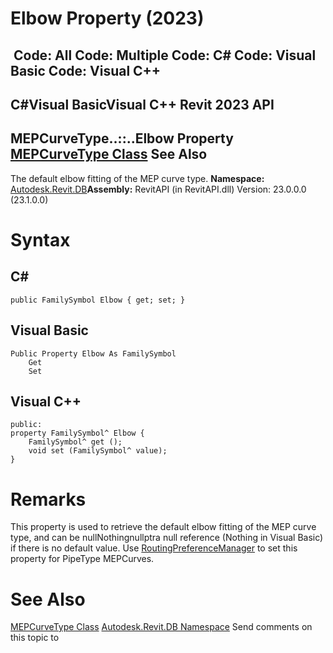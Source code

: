 # Elbow Property (2023)

﻿
 Code: All Code: Multiple Code: C# Code: Visual Basic Code: Visual C++   
---  
C#Visual BasicVisual C++
Revit 2023 API  
---  
MEPCurveType..::..Elbow Property   
[MEPCurveType Class](97c98bd6-0966-5b0c-6f75-4c34f16adce1.md "MEPCurveType Class") See Also  
---  
The default elbow fitting of the MEP curve type.
**Namespace:** [Autodesk.Revit.DB](87546ba7-461b-c646-cbb1-2cb8f5bff8b2.md "Autodesk.Revit.DB Namespace")**Assembly:** RevitAPI (in RevitAPI.dll) Version: 23.0.0.0 (23.1.0.0)
# Syntax
C#  
---  
```text
public FamilySymbol Elbow { get; set; }
```
  
Visual Basic  
---  
```text
Public Property Elbow As FamilySymbol
	Get
	Set
```
  
Visual C++  
---  
```text
public:
property FamilySymbol^ Elbow {
	FamilySymbol^ get ();
	void set (FamilySymbol^ value);
}
```
  
# Remarks
This property is used to retrieve the default elbow fitting of the MEP curve type, and can be nullNothingnullptra null reference (Nothing in Visual Basic) if there is no default value. Use [RoutingPreferenceManager](a8300b97-72a6-beb5-733b-ec4cfea6c472.md "RoutingPreferenceManager Class") to set this property for PipeType MEPCurves. 
# See Also
[MEPCurveType Class](97c98bd6-0966-5b0c-6f75-4c34f16adce1.md "MEPCurveType Class")
[Autodesk.Revit.DB Namespace](87546ba7-461b-c646-cbb1-2cb8f5bff8b2.md "Autodesk.Revit.DB Namespace")
Send comments on this topic to 